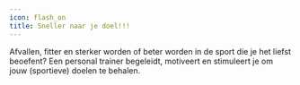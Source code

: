 ```yaml
---
icon: flash_on
title: Sneller naar je doel!!!
---
```

Afvallen, fitter en sterker worden of beter worden in de sport die je het liefst beoefent? Een personal trainer begeleidt, motiveert en stimuleert je om jouw (sportieve) doelen te behalen.